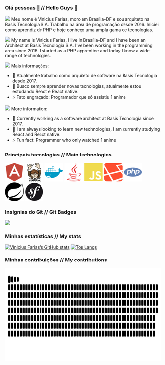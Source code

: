 ### Olá pessoas 👋 // Hello Guys 👋

<p>
<img src="https://cdn.countryflags.com/thumbs/brazil/flag-round-250.png" width="20">
Meu nome é Vinicius Farias, moro em Brasília-DF e sou arquiteto na Basis Tecnologia S.A. Trabalho na área de programação
desde 2016. Iniciei como aprendiz de PHP e hoje conheço uma ampla gama de tecnologias.
</p>


<p>
<img src="https://www.thinkenglish.com.br/wp-content/uploads/2020/07/usa-flag-icon.png" width="20">
My name is Vinicius Farias, I live in Brasília-DF and I have been an Architect at Basis Tecnologia S.A. I've been working in the programming area since 2016. I started as a PHP apprentice and today I know a wide range of technologies.
</p>

<p>
<img src="https://cdn.countryflags.com/thumbs/brazil/flag-round-250.png" width="20">
Mais informações:

- 🔭 Atualmente trabalho como arquiteto de software na Basis Tecnologia desde 2017.
- 🌱 Busco sempre aprender novas tecnologias, atualmente estou estudando React e React native.
- ⚡ Fato engraçado: Programador que só assistiu 1 anime
</p>

<p>
<img src="https://www.thinkenglish.com.br/wp-content/uploads/2020/07/usa-flag-icon.png" width="20">
More information:

- 🔭 Currently working as a software architect at Basis Tecnologia since 2017.
- 🌱 I am always looking to learn new technologies, I am currently studying React and React native.
- ⚡ Fun fact: Programmer who only watched 1 anime
</p>

### Principais tecnologias // Main technologies

<span><img src="https://github.com/devicons/devicon/blob/master/icons/angularjs/angularjs-plain.svg" height="60px"></span>
<span><img src="https://github.com/devicons/devicon/blob/master/icons/composer/composer-original.svg" height="60px"></span>
<span><img src="https://github.com/devicons/devicon/blob/master/icons/docker/docker-plain.svg" height="60px"></span>
<span><img src="https://github.com/devicons/devicon/blob/master/icons/java/java-plain.svg" height="60px"></span>
<span><img src="https://github.com/devicons/devicon/blob/master/icons/javascript/javascript-plain.svg" height="60px"></span>
<span><img src="https://github.com/devicons/devicon/blob/master/icons/laravel/laravel-plain.svg" height="60px"></span>
<span><img src="https://github.com/devicons/devicon/blob/master/icons/php/php-plain.svg" height="60px"></span>
<span><img src="https://github.com/devicons/devicon/blob/master/icons/spring/spring-plain.svg" height="60px"></span>
<span><img src="https://github.com/devicons/devicon/blob/master/icons/symfony/symfony-original.svg" height="60px"></span>

### Insígnias do Git // Git Badges

<span><img src="https://github.githubassets.com/images/modules/profile/badge--acv-64.png" height="60px"></span>

### Minhas estatísticas // My stats

[![Vinicius Farias's GitHub stats](https://github-readme-stats.vercel.app/api?username=imfarias&theme=radical)](https://github.com/anuraghazra/github-readme-stats)
[![Top Langs](https://github-readme-stats.vercel.app/api/top-langs/?username=imfarias&layout=compact&theme=radical)](https://github.com/anuraghazra/github-readme-stats)

### Minhas contribuições // My contributions

<span><img src="https://raw.githubusercontent.com/imfarias/imfarias/output/github-contribution-grid-snake.svg" height="300px"></span>

